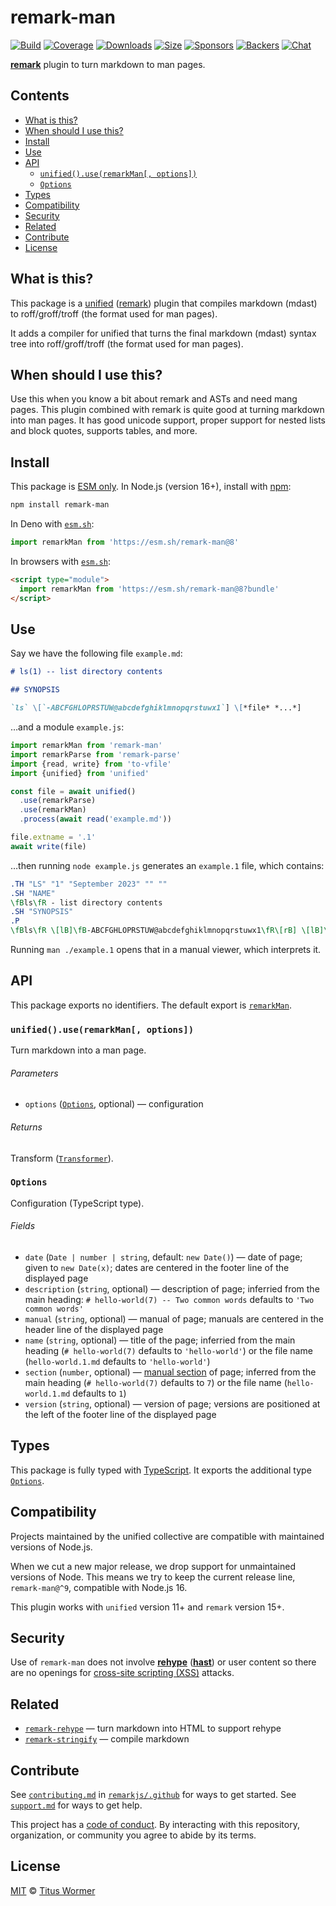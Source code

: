 # remark-man

[![Build][build-badge]][build]
[![Coverage][coverage-badge]][coverage]
[![Downloads][downloads-badge]][downloads]
[![Size][size-badge]][size]
[![Sponsors][sponsors-badge]][collective]
[![Backers][backers-badge]][collective]
[![Chat][chat-badge]][chat]

**[remark][]** plugin to turn markdown to man pages.

## Contents

*   [What is this?](#what-is-this)
*   [When should I use this?](#when-should-i-use-this)
*   [Install](#install)
*   [Use](#use)
*   [API](#api)
    *   [`unified().use(remarkMan[, options])`](#unifieduseremarkman-options)
    *   [`Options`](#options)
*   [Types](#types)
*   [Compatibility](#compatibility)
*   [Security](#security)
*   [Related](#related)
*   [Contribute](#contribute)
*   [License](#license)

## What is this?

This package is a [unified][] ([remark][]) plugin that compiles markdown
(mdast) to roff/groff/troff (the format used for man pages).

It adds a compiler for unified that turns the final markdown (mdast) syntax
tree into roff/groff/troff (the format used for man pages).

## When should I use this?

Use this when you know a bit about remark and ASTs and need mang pages.
This plugin combined with remark is quite good at turning markdown into man
pages.
It has good unicode support, proper support for nested lists and block quotes,
supports tables, and more.

## Install

This package is [ESM only][esm].
In Node.js (version 16+), install with [npm][]:

```sh
npm install remark-man
```

In Deno with [`esm.sh`][esmsh]:

```js
import remarkMan from 'https://esm.sh/remark-man@8'
```

In browsers with [`esm.sh`][esmsh]:

```html
<script type="module">
  import remarkMan from 'https://esm.sh/remark-man@8?bundle'
</script>
```

## Use

Say we have the following file `example.md`:

```markdown
# ls(1) -- list directory contents

## SYNOPSIS

`ls` \[`-ABCFGHLOPRSTUW@abcdefghiklmnopqrstuwx1`] \[*file* *...*]
```

…and a module `example.js`:

```js
import remarkMan from 'remark-man'
import remarkParse from 'remark-parse'
import {read, write} from 'to-vfile'
import {unified} from 'unified'

const file = await unified()
  .use(remarkParse)
  .use(remarkMan)
  .process(await read('example.md'))

file.extname = '.1'
await write(file)
```

…then running `node example.js` generates an `example.1` file, which contains:

```roff
.TH "LS" "1" "September 2023" "" ""
.SH "NAME"
\fBls\fR - list directory contents
.SH "SYNOPSIS"
.P
\fBls\fR \[lB]\fB-ABCFGHLOPRSTUW@abcdefghiklmnopqrstuwx1\fR\[rB] \[lB]\fIfile\fR \fI...\fR\[rB]
```

Running `man ./example.1` opens that in a manual viewer, which interprets it.

## API

This package exports no identifiers.
The default export is [`remarkMan`][api-remark-man].

### `unified().use(remarkMan[, options])`

Turn markdown into a man page.

###### Parameters

*   `options` ([`Options`][api-options], optional)
    — configuration

###### Returns

Transform ([`Transformer`][unified-transformer]).

### `Options`

Configuration (TypeScript type).

###### Fields

*   `date` (`Date | number | string`, default: `new Date()`)
    — date of page;
    given to `new Date(x)`;
    dates are centered in the footer line of the displayed page
*   `description` (`string`, optional)
    — description of page;
    inferried from the main heading: `# hello-world(7) -- Two common words`
    defaults to `'Two common words'`
*   `manual` (`string`, optional)
    — manual of page;
    manuals are centered in the header line of the displayed page
*   `name` (`string`, optional)
    — title of the page;
    inferried from the main heading (`# hello-world(7)` defaults to
    `'hello-world'`) or the file name (`hello-world.1.md` defaults to
    `'hello-world'`)
*   `section` (`number`, optional)
    — [manual section][wiki-man-section] of page;
    inferred from the main heading (`# hello-world(7)` defaults to `7`) or the
    file name (`hello-world.1.md` defaults to `1`)
*   `version` (`string`, optional)
    — version of page;
    versions are positioned at the left of the footer line of the displayed
    page

## Types

This package is fully typed with [TypeScript][].
It exports the additional type [`Options`][api-options].

## Compatibility

Projects maintained by the unified collective are compatible with maintained
versions of Node.js.

When we cut a new major release, we drop support for unmaintained versions of
Node.
This means we try to keep the current release line, `remark-man@^9`, compatible
with Node.js 16.

This plugin works with `unified` version 11+ and `remark` version 15+.

## Security

Use of `remark-man` does not involve **[rehype][]** (**[hast][]**) or user
content so there are no openings for [cross-site scripting (XSS)][wiki-xss]
attacks.

## Related

*   [`remark-rehype`](https://github.com/remarkjs/remark-rehype)
    — turn markdown into HTML to support rehype
*   [`remark-stringify`](https://github.com/remarkjs/remark/tree/main/packages/remark-stringify)
    — compile markdown

## Contribute

See [`contributing.md`][contributing] in [`remarkjs/.github`][health] for ways
to get started.
See [`support.md`][support] for ways to get help.

This project has a [code of conduct][coc].
By interacting with this repository, organization, or community you agree to
abide by its terms.

## License

[MIT][license] © [Titus Wormer][author]

<!-- Definitions -->

[build-badge]: https://github.com/remarkjs/remark-man/workflows/main/badge.svg

[build]: https://github.com/remarkjs/remark-man/actions

[coverage-badge]: https://img.shields.io/codecov/c/github/remarkjs/remark-man.svg

[coverage]: https://codecov.io/github/remarkjs/remark-man

[downloads-badge]: https://img.shields.io/npm/dm/remark-man.svg

[downloads]: https://www.npmjs.com/package/remark-man

[size-badge]: https://img.shields.io/bundlejs/size/remark-man

[size]: https://bundlejs.com/?q=remark-man

[sponsors-badge]: https://opencollective.com/unified/sponsors/badge.svg

[backers-badge]: https://opencollective.com/unified/backers/badge.svg

[collective]: https://opencollective.com/unified

[chat-badge]: https://img.shields.io/badge/chat-discussions-success.svg

[chat]: https://github.com/remarkjs/remark/discussions

[npm]: https://docs.npmjs.com/cli/install

[esm]: https://gist.github.com/sindresorhus/a39789f98801d908bbc7ff3ecc99d99c

[esmsh]: https://esm.sh

[health]: https://github.com/remarkjs/.github

[contributing]: https://github.com/remarkjs/.github/blob/HEAD/contributing.md

[support]: https://github.com/remarkjs/.github/blob/HEAD/support.md

[coc]: https://github.com/remarkjs/.github/blob/HEAD/code-of-conduct.md

[license]: license

[author]: https://wooorm.com

[hast]: https://github.com/syntax-tree/hast

[rehype]: https://github.com/rehypejs/rehype

[remark]: https://github.com/remarkjs/remark

[unified]: https://github.com/unifiedjs/unified

[unified-transformer]: https://github.com/unifiedjs/unified#transformer

[wiki-man-section]: https://en.wikipedia.org/wiki/Man_page#Manual_sections

[wiki-xss]: https://en.wikipedia.org/wiki/Cross-site_scripting

[typescript]: https://www.typescriptlang.org

[api-options]: #options

[api-remark-man]: #unifieduseremarkman-options
